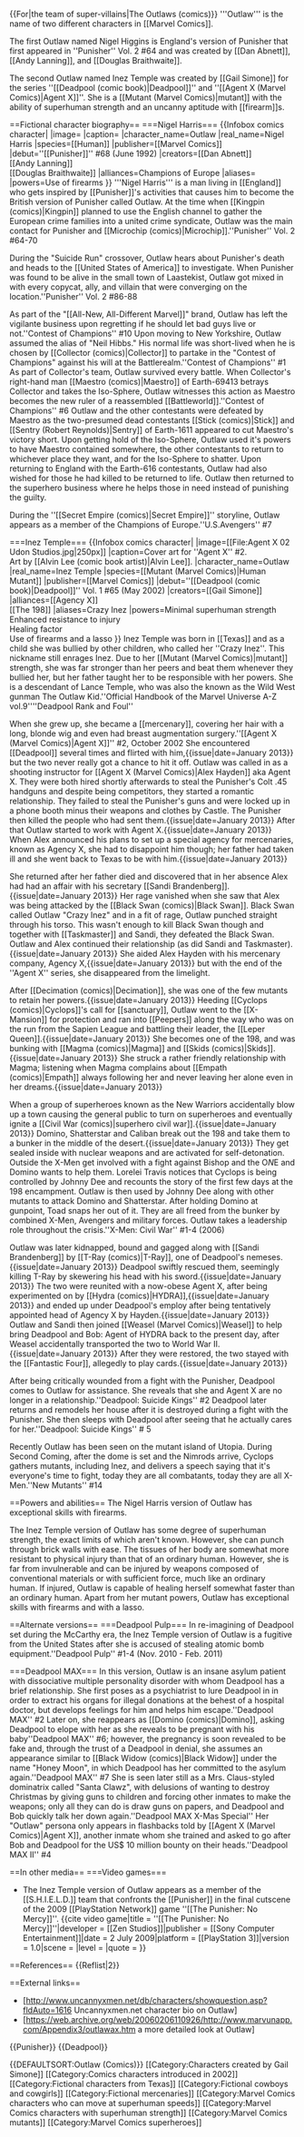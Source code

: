 {{For|the team of super-villains|The Outlaws (comics)}}
'''Outlaw''' is the name of two different characters in [[Marvel Comics]].

The first Outlaw named Nigel Higgins is England's version of Punisher that first appeared in ''Punisher'' Vol. 2 #64 and was created by [[Dan Abnett]], [[Andy Lanning]], and [[Douglas Braithwaite]].

The second Outlaw named Inez Temple was created by [[Gail Simone]] for the series ''[[Deadpool (comic book)|Deadpool]]'' and ''[[Agent X (Marvel Comics)|Agent X]]''. She is a [[Mutant (Marvel Comics)|mutant]] with the ability of superhuman strength and an uncanny aptitude with [[firearm]]s.

==Fictional character biography==
===Nigel Harris===
{{Infobox comics character|<!--Wikipedia:WikiProject Comics-->
|image=
|caption=
|character_name=Outlaw
|real_name=Nigel Harris
|species=[[Human]]
|publisher=[[Marvel Comics]]
|debut=''[[Punisher]]'' #68 (June 1992)
|creators=[[Dan Abnett]]<br>[[Andy Lanning]]<br>[[Douglas Braithwaite]]
|alliances=Champions of Europe
|aliases=
|powers=Use of firearms
}}
'''Nigel Harris''' is a man living in [[England]] who gets inspired by [[Punisher]]'s activities that causes him to become the British version of Punisher called Outlaw. At the time when [[Kingpin (comics)|Kingpin]] planned to use the English channel to gather the European crime families into a united crime syndicate, Outlaw was the main contact for Punisher and [[Microchip (comics)|Microchip]].<ref>''Punisher'' Vol. 2 #64-70</ref>

During the "Suicide Run" crossover, Outlaw hears about Punisher's death and heads to the [[United States of America]] to investigate. When Punisher was found to be alive in the small town of Laastekist, Outlaw got mixed in with every copycat, ally, and villain that were converging on the location.<ref>''Punisher'' Vol. 2 #86-88</ref>

As part of the "[[All-New, All-Different Marvel]]" brand, Outlaw has left the vigilante business upon regretting if he should let bad guys live or not.<ref name="Contest of Champions #10">''Contest of Champions'' #10</ref> Upon moving to New Yorkshire, Outlaw assumed the alias of "Neil Hibbs." His normal life was short-lived when he is chosen by [[Collector (comics)|Collector]] to partake in the "Contest of Champions" against his will at the Battlerealm.<ref>''Contest of Champions'' #1</ref> As part of Collector's team, Outlaw survived every battle. When Collector's right-hand man [[Maestro (comics)|Maestro]] of Earth-69413 betrays Collector and takes the Iso-Sphere, Outlaw witnesses this action as Maestro becomes the new ruler of a reassembled [[Battleworld]].<ref>''Contest of Champions'' #6</ref> Outlaw and the other contestants were defeated by Maestro as the two-presumed dead contestants [[Stick (comics)|Stick]] and [[Sentry (Robert Reynolds)|Sentry]] of Earth-1611 appeared to cut Maestro's victory short. Upon getting hold of the Iso-Sphere, Outlaw used it's powers to have Maestro contained somewhere, the other contestants to return to whichever place they want, and for the Iso-Sphere to shatter. Upon returning to England with the Earth-616 contestants, Outlaw had also wished for those he had killed to be returned to life. Outlaw then returned to the superhero business where he helps those in need instead of punishing the guilty.<ref name="Contest of Champions #10"/>

During the ''[[Secret Empire (comics)|Secret Empire]]'' storyline, Outlaw appears as a member of the Champions of Europe.<ref>''U.S.Avengers'' #7</ref>

===Inez Temple===
{{Infobox comics character|<!--Wikipedia:WikiProject Comics-->
|image=[[File:Agent X 02 Udon Studios.jpg|250px]]
|caption=Cover art for ''Agent X'' #2.<br>Art by [[Alvin Lee (comic book artist)|Alvin Lee]].
|character_name=Outlaw
|real_name=Inez Temple
|species=[[Mutant (Marvel Comics)|Human Mutant]]
|publisher=[[Marvel Comics]]
|debut=''[[Deadpool (comic book)|Deadpool]]'' Vol. 1 #65 (May 2002)
|creators=[[Gail Simone]]
|alliances=[[Agency X]]<br>[[The 198]]
|aliases=Crazy Inez
|powers=Minimal superhuman strength<br>Enhanced resistance to injury<br>Healing factor<br>Use of firearms and a lasso
}}
Inez Temple was born in [[Texas]] and as a child she was bullied by other children, who called her ''Crazy Inez''. This nickname still enrages Inez. Due to her [[Mutant (Marvel Comics)|mutant]] strength, she was far stronger than her peers and beat them whenever they bullied her, but her father taught her to be responsible with her powers. She is a descendant of Lance Temple, who was also the known as the Wild West gunman The Outlaw Kid.<ref>''Official Handbook of the Marvel Universe A-Z vol.9''</ref><ref>''Deadpool Rank and Foul''</ref>

When she grew up, she became a [[mercenary]], covering her hair with a long, blonde wig and even had breast augmentation surgery.<ref>''[[Agent X (Marvel Comics)|Agent X]]'' #2, October 2002</ref> She encountered [[Deadpool]] several times and flirted with him,{{issue|date=January 2013}} but the two never really got a chance to hit it off. Outlaw was called in as a shooting instructor for [[Agent X (Marvel Comics)|Alex Hayden]] aka Agent X. They were both hired shortly afterwards to steal the Punisher's Colt .45 handguns and despite being competitors, they started a romantic relationship. They failed to steal the Punisher's guns and were locked up in a phone booth minus their weapons and clothes by Castle. The Punisher then killed the people who had sent them.{{issue|date=January 2013}} After that Outlaw started to work with Agent X.{{issue|date=January 2013}} When Alex announced his plans to set up a special agency for mercenaries, known as Agency X, she had to disappoint him though; her father had taken ill and she went back to Texas to be with him.{{issue|date=January 2013}}

She returned after her father died and discovered that in her absence Alex had had an affair with his secretary [[Sandi Brandenberg]].{{issue|date=January 2013}} Her rage  vanished when she saw that Alex was being attacked by the [[Black Swan (comics)|Black Swan]]. Black Swan called Outlaw "Crazy Inez" and in a fit of rage, Outlaw punched straight through his torso. This wasn't enough to kill Black Swan though and together with [[Taskmaster]] and Sandi, they defeated the Black Swan. Outlaw and Alex continued their relationship (as did Sandi and Taskmaster).{{issue|date=January 2013}} She aided Alex Hayden with his mercenary company, Agency X,{{issue|date=January 2013}} but with the end of the ''Agent X'' series, she disappeared from the limelight.

After [[Decimation (comics)|Decimation]], she was one of the few mutants to retain her powers.{{issue|date=January 2013}} Heeding [[Cyclops (comics)|Cyclops]]'s call for [[sanctuary]], Outlaw went to the [[X-Mansion]] for protection and ran into [[Peepers]] along the way who was on the run from the Sapien League and battling their leader, the [[Leper Queen]].{{issue|date=January 2013}} She becomes one of the 198, and was bunking with [[Magma (comics)|Magma]] and [[Skids (comics)|Skids]].{{issue|date=January 2013}} She struck a rather friendly relationship with Magma; listening when Magma complains about [[Empath (comics)|Empath]] always following her and never leaving her alone even in her dreams.{{issue|date=January 2013}}

When a group of superheroes known as the New Warriors accidentally blow up a town causing the general public to turn on superheroes and eventually ignite a [[Civil War (comics)|superhero civil war]].{{issue|date=January 2013}} Domino, Shatterstar and Caliban break out the 198 and take them to a bunker in the middle of the desert.{{issue|date=January 2013}} They get sealed inside with nuclear weapons and are activated for self-detonation. Outside the X-Men get involved with a fight against Bishop and the O*N*E and Domino wants to help them. Lorelei Travis notices that Cyclops is being controlled by Johnny Dee and recounts the story of the first few days at the 198 encampment. Outlaw is then used by Johnny Dee along with other mutants to attack Domino and Shatterstar. After holding Domino at gunpoint, Toad snaps her out of it. They are all freed from the bunker by combined X-Men, Avengers and military forces. Outlaw takes a leadership role throughout the crisis.<ref>''X-Men: Civil War'' #1-4 (2006)</ref>

Outlaw was later kidnapped, bound and gagged along with [[Sandi Brandenberg]] by [[T-Ray (comics)|T-Ray]], one of Deadpool's nemeses.{{issue|date=January 2013}}  Deadpool swiftly rescued them, seemingly killing T-Ray by skewering his head with his sword.{{issue|date=January 2013}}  The two were reunited with a now-obese Agent X, after being experimented on by [[Hydra (comics)|HYDRA]],{{issue|date=January 2013}} and ended up under Deadpool's employ after being tentatively appointed head of Agency X by Hayden.{{issue|date=January 2013}}  Outlaw and Sandi then joined [[Weasel (Marvel Comics)|Weasel]] to help bring Deadpool and Bob: Agent of HYDRA back to the present day, after Weasel accidentally transported the two to World War II.{{issue|date=January 2013}}  After they were restored, the two stayed with the [[Fantastic Four]], allegedly to play cards.{{issue|date=January 2013}}

After being critically wounded from a fight with the Punisher, Deadpool comes to Outlaw for assistance. She reveals that she and Agent X are no longer in a relationship.<ref>''Deadpool: Suicide Kings'' #2</ref> Deadpool later returns and remodels her house after it is destroyed during a fight with the Punisher. She then sleeps with Deadpool after seeing that he actually cares for her.<ref>''Deadpool: Suicide Kings'' # 5</ref>

Recently Outlaw has been seen on the mutant island of Utopia. During Second Coming, after the dome is set and the Nimrods arrive, Cyclops gathers mutants, including Inez, and delivers a speech saying that it's everyone's time to fight, today they are all combatants, today they are all X-Men.<ref>''New Mutants'' #14</ref>

==Powers and abilities==
The Nigel Harris version of Outlaw has exceptional skills with firearms.

The Inez Temple version of Outlaw has some degree of superhuman strength, the exact limits of which aren't known. However, she can punch through brick walls with ease. The tissues of her body are somewhat more resistant to physical injury than that of an ordinary human. However, she is far from invulnerable and can be injured by weapons composed of conventional materials or with sufficient force, much like an ordinary human. If injured, Outlaw is capable of healing herself somewhat faster than an ordinary human. Apart from her mutant powers, Outlaw has exceptional skills with firearms and with a lasso.

==Alternate versions==
===Deadpool Pulp===
In re-imagining of Deadpool set during the McCarthy era, the Inez Temple version of Outlaw is a fugitive from the United States after she is accused of stealing atomic bomb equipment.<ref>''Deadpool Pulp'' #1-4 (Nov. 2010 - Feb. 2011)</ref>

===Deadpool MAX===
In this version, Outlaw is an insane asylum patient with dissociative multiple personality disorder with whom Deadpool has a brief relationship. She first poses as a psychiatrist to lure Deadpool in in order to extract his organs for illegal donations at the behest of a hospital doctor, but develops feelings for him and helps him escape.<ref>''Deadpool MAX'' #2</ref> Later on, she reappears as [[Domino (comics)|Domino]], asking Deadpool to elope with her as she reveals to be pregnant with his baby<ref>''Deadpool MAX'' #6</ref>; however, the pregnancy is soon revealed to be fake and, through the trust of a Deadpool in denial, she assumes an appearance similar to [[Black Widow (comics)|Black Widow]] under the name "Honey Moon", in which Deadpool has her committed to the asylum again.<ref>''Deadpool MAX'' #7</ref> She is seen later still as a Mrs. Claus-styled dominatrix called "Santa Clawz", with delusions of wanting to destroy Christmas by giving guns to children and forcing other inmates to make the weapons; only all they can do is draw guns on papers, and Deadpool and Bob quickly talk her down again.<ref>''Deadpool MAX X-Mas Special''</ref> Her "Outlaw" persona only appears in flashbacks told by [[Agent X (Marvel Comics)|Agent X]], another inmate whom she trained and asked to go after Bob and Deadpool for the US$ 10 million bounty on their heads.<ref>''Deadpool MAX II'' #4</ref>

==In other media==
===Video games===
* The Inez Temple version of Outlaw appears as a member of the [[S.H.I.E.L.D.]] team that confronts the [[Punisher]] in the final cutscene of the 2009 [[PlayStation Network]] game ''[[The Punisher: No Mercy]]''.<ref> {{cite video game|title = ''[[The Punisher: No Mercy]]''|developer = [[Zen Studios]]|publisher = [[Sony Computer Entertainment]]|date = 2 July 2009|platform = [[PlayStation 3]]|version = 1.0|scene = |level = |quote = }} </ref>

==References==
{{Reflist|2}}

==External links==
* [http://www.uncannyxmen.net/db/characters/showquestion.asp?fldAuto=1616 Uncannyxmen.net character bio on Outlaw]
* [https://web.archive.org/web/20060206110926/http://www.marvunapp.com/Appendix3/outlawax.htm a more detailed look at Outlaw]

{{Punisher}}
{{Deadpool}}

{{DEFAULTSORT:Outlaw (Comics)}}
[[Category:Characters created by Gail Simone]]
[[Category:Comics characters introduced in 2002]]
[[Category:Fictional characters from Texas]]
[[Category:Fictional cowboys and cowgirls]]
[[Category:Fictional mercenaries]]
[[Category:Marvel Comics characters who can move at superhuman speeds]]
[[Category:Marvel Comics characters with superhuman strength]]
[[Category:Marvel Comics mutants]]
[[Category:Marvel Comics superheroes]]